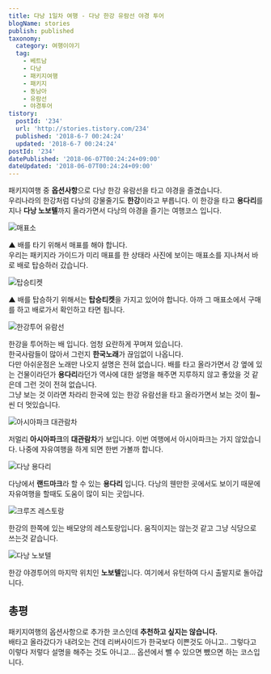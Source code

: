 ```yaml
---
title: 다낭 1일차 여행 - 다낭 한강 유람선 야경 투어
blogName: stories
publish: published
taxonomy:
  category: 여행이야기
  tag:
    - 베트남
    - 다낭
    - 패키지여행
    - 패키지
    - 동남아
    - 유람선
    - 야경투어
tistory:
  postId: '234'
  url: 'http://stories.tistory.com/234'
  published: '2018-6-7 00:24:24'
  updated: '2018-6-7 00:24:24'
postId: '234'
datePublished: '2018-06-07T00:24:24+09:00'
dateUpdated: '2018-06-07T00:24:24+09:00'
---
```


패키지여행 중 **옵션사항**으로 다낭 한강 유람선을 타고 야경을 즐겼습니다.  
우리나라의 한강처럼 다낭의 강물줄기도 **한강**이라고 부릅니다. 이 한강을 타고 **용다리**를 지나 **다낭 노보텔**까지 올라가면서 다낭의 야경을 즐기는 여행코스 입니다.

![매표소](./images/20180522_182938-01.jpeg)

▲ 배를 타기 위해서 매표를 해야 합니다.  
우리는 패키지라 가이드가 미리 매표를 한 상태라 사진에 보이는 매표소를 지나쳐서 바로 배로 탑승하러 갔습니다.

![탑승티켓](./images/20180522_183008-01.jpeg)

▲ 배를 탑승하기 위해서는 **탑승티켓**을 가지고 있어야 합니다. 아까 그 매표소에서 구매를 하고 배로가서 확인하고 타면 됩니다.

![한강투어 유람선](./images/20180522_183329-01.jpeg)

한강을 투어하는 배 입니다. 엄청 요란하게 꾸며져 있습니다.  
한국사람들이 많아서 그런지 **한국노래**가 끊임없이 나옵니다.  
다만 아쉬운점은 노래만 나오지 설명은 전혀 없습니다. 배를 타고 올라가면서 강 옆에 있는 건물이라던가 **용다리**라던가 역사에 대한 설명을 해주면 지루하지 않고 좋았을 것 같은데 그런 것이 전혀 없습니다.  
그냥 보는 것 이라면 차라리 한국에 있는 한강 유람선을 타고 올라가면서 보는 것이 훨~씬 더 멋있습니다.

![아시아파크 대관람차](./images/20180522_183607-01.jpeg)

저멀리 **아시아파크**의 **대관람차**가 보입니다. 이번 여행에서 아시아파크는 가지 않았습니다. 나중에 자유여행을 하게 되면 한번 가볼까 합니다.

![다낭 용다리](./images/20180522_184803-01.jpeg)

다낭에서 **랜드마크**라 할 수 있는 **용다리** 입니다. 다낭의 웬만한 곳에서도 보이기 때문에 자유여행을 할때도 도움이 많이 되는 곳입니다.

![크루즈 레스토랑](./images/20180522_185138-01.jpeg)

한강의 한쪽에 있는 배모양의 레스토랑입니다. 움직이지는 않는것 같고 그냥 식당으로 쓰는것 같습니다.

![다낭 노보텔](./images/20180522_185820-01.jpeg)

한강 야경투어의 마지막 위치인 **노보텔**입니다. 여기에서 유턴하여 다시 출발지로 돌아갑니다.

## 총평

패키지여행의 옵션사항으로 추가한 코스인데 **추천하고 싶지는 않습니다.**  
배타고 올라갔다가 내려오는 건데 리버사이드가 한국보다 이쁜것도 아니고.. 그렇다고 이렇다 저렇다 설명을 해주는 것도 아니고...
옵션에서 뺄 수 있으면 뺐으면 하는 코스입니다.
